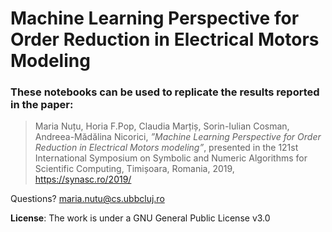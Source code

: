 # Machine Learning Perspective for Order Reduction in Electrical Motors Modeling

### These notebooks can be used to replicate the results reported in the paper: 

> Maria Nuțu, Horia F.Pop, Claudia Marțiș, Sorin-Iulian Cosman, Andreea-Mădălina Nicorici, *”Machine Learning Perspective for Order Reduction in Electrical Motors modeling”*, presented in the 121st International Symposium on Symbolic and Numeric Algorithms for Scientific Computing, Timișoara, Romania, 2019, https://synasc.ro/2019/


Questions? maria.nutu@cs.ubbcluj.ro


**License**: The work is under a GNU General Public License v3.0

